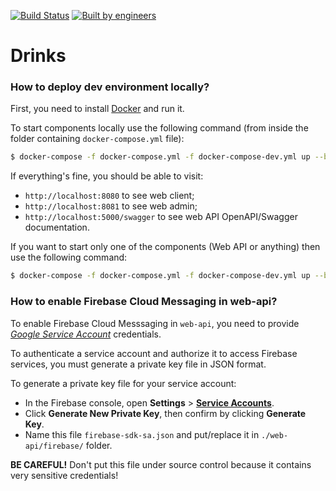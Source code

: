 [![Build Status](https://img.shields.io/travis/office-14/Drinks?style=for-the-badge)](https://travis-ci.com/office-14/Drinks)
[![Built by engineers](https://img.shields.io/badge/built_by-engineers-success?style=for-the-badge)](https://github.com/office-14)

# Drinks

### How to deploy dev environment locally?

First, you need to install [Docker](https://www.docker.com/) and run it.

To start components locally use the following command (from inside the folder containing `docker-compose.yml` file):

```bash
$ docker-compose -f docker-compose.yml -f docker-compose-dev.yml up --build
```

If everything's fine, you should be able to visit:

- `http://localhost:8080` to see web client;
- `http://localhost:8081` to see web admin;
- `http://localhost:5000/swagger` to see web API OpenAPI/Swagger documentation.

If you want to start only one of the components (Web API or anything) then use the following command:

```bash
$ docker-compose -f docker-compose.yml -f docker-compose-dev.yml up --build webapi
```

### How to enable Firebase Cloud Messaging in web-api?

To enable Firebase Cloud Messsaging in `web-api`, you need to provide [_Google Service Account_](https://console.firebase.google.com/project/_/settings/serviceaccounts/adminsdk) credentials.

To authenticate a service account and authorize it to access Firebase services, you must generate a private key file in JSON format.

To generate a private key file for your service account:

- In the Firebase console, open **Settings** > [**Service Accounts**](https://console.firebase.google.com/project/_/settings/serviceaccounts/adminsdk).
- Click **Generate New Private Key**, then confirm by clicking **Generate Key**.
- Name this file `firebase-sdk-sa.json` and put/replace it in `./web-api/firebase/` folder.

**BE CAREFUL!** Don't put this file under source control because it contains very sensitive credentials!
